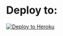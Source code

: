 

# Deploy to:
[![Deploy to Heroku](https://www.herokucdn.com/deploy/button.svg)](https://heroku.com/deploy)

